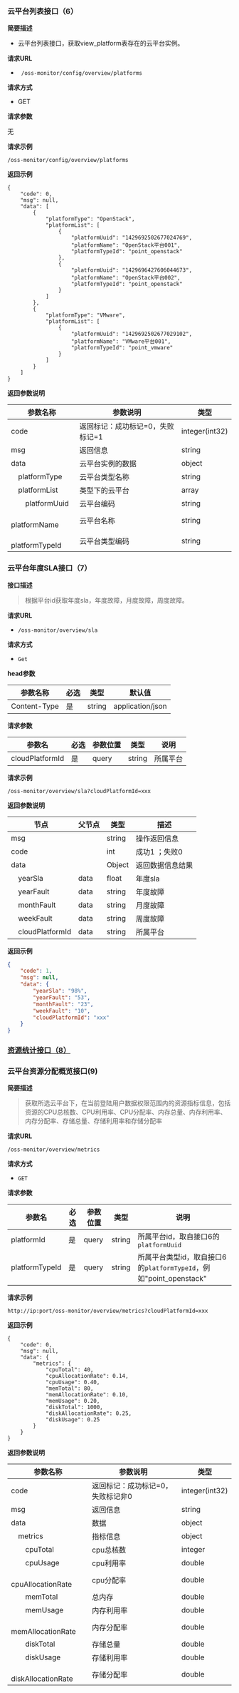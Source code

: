 ### 云平台列表接口（6）

**简要描述**

- 云平台列表接口，获取view_platform表存在的云平台实例。

**请求URL**

- ` /oss-monitor/config/overview/platforms`

**请求方式**

- GET

**请求参数**

无

**请求示例**

``` http
/oss-monitor/config/overview/platforms
```

**返回示例**

```
{
    "code": 0,
    "msg": null,
    "data": [
        {
            "platformType": "OpenStack",
            "platformList": [
                {
                    "platformUuid": "1429692502677024769",
                    "platformName": "OpenStack平台001",
                    "platformTypeId": "point_openstack"
                },
                {
                    "platformUuid": "1429696427606044673",
                    "platformName": "OpenStack平台002",
                    "platformTypeId": "point_openstack"
                }
            ]
        },
        {
            "platformType": "VMware",
            "platformList": [
                {
                    "platformUuid": "1429692502677029102",
                    "platformName": "VMware平台001",
                    "platformTypeId": "point_vmware"
                }
            ]
        }
    ]
}
```

**返回参数说明**

| 参数名称           | 参数说明                         | 类型           |
| ------------------ | -------------------------------- | -------------- |
| code               | 返回标记：成功标记=0，失败标记=1  | integer(int32) |
| msg                | 返回信息                      | string         |
| data               | 云平台实例的数据                | object         |
| &emsp;platformType | 云平台类型名称                  | string         |
| &emsp;platformList | 类型下的云平台                  | array         |
| &emsp;&emsp;platformUuid | 云平台编码                  | string         |
| &emsp;&emsp;platformName | 云平台名称                  | string         |
| &emsp;&emsp;platformTypeId | 云平台类型编码              | string         |

### 云平台年度SLA接口（7）

**接口描述**

> 根据平台id获取年度sla，年度故障，月度故障，周度故障。

**请求URL**

-  `/oss-monitor/overview/sla`

**请求方式**

- `Get`

**head参数**

|参数名称|必选|类型|默认值|
|------------|----|------|----------------|
|Content-Type|是|string|application/json|

**请求参数**

|参数名|必选|参数位置|类型|说明|
|---------------------|----|----|-------|--------------------------------------------|
|cloudPlatformId|是|query|string|所属平台|

**请求示例**

```http
/oss-monitor/overview/sla?cloudPlatformId=xxx
```

**返回参数说明**

|节点|父节点|类型|描述|
|----------------------------------|--------|----------------------------------------------------|----------------------------------------------------|
|msg||string|操作返回信息|
|code||int|成功1 ；失败0|
|data||Object|返回数据信息结果|
|&emsp;yearSla| data | float  |年度sla|
|&emsp;yearFault|data|string|年度故障|
|&emsp;monthFault|data| string |月度故障|
|&emsp;weekFault|data| string |周度故障|
|&emsp;cloudPlatformId|data|string|所属平台|

**返回示例**

```json
{
    "code": 1,
    "msg": null,
    "data": {
        "yearSla": "98%",
        "yearFault": "53",
        "monthFault": "23",
        "weekFault": "10",
        "cloudPlatformId": "xxx"
    }
}
```

### [资源统计接口（8）](/api/overview/resourceSummary?id=资源统计接口（5，8）"资源统计接口") 

### 云平台资源分配概览接口(9)
**简要描述**

> 获取所选云平台下，在当前登陆用户数据权限范围内的资源指标信息，包括资源的CPU总核数、CPU利用率、CPU分配率、内存总量、内存利用率、内存分配率、存储总量、存储利用率和存储分配率

**请求URL**

```http
/oss-monitor/overview/metrics
```

**请求方式**
- `GET`

**请求参数**

|参数名|必选|参数位置|类型|说明|
|---------------------|----|----|-------|-----------|
|platformId|是|query|string|所属平台id，取自接口6的`platformUuid`|
|platformTypeId|是|query|string|所属平台类型id，取自接口6的`platformTypeId`，例如"point_openstack"|

**请求示例**

```http
http://ip:port/oss-monitor/overview/metrics?cloudPlatformId=xxx
```

**返回示例**

```
{
    "code": 0,
    "msg": null,
    "data": {
        "metrics": {
            "cpuTotal": 40,
            "cpuAllocationRate": 0.14,
            "cpuUsage": 0.40,
            "memTotal": 80,
            "memAllocationRate": 0.10,
            "memUsage": 0.20,
            "diskTotal": 1000,
            "diskAllocationRate": 0.25,
            "diskUsage": 0.25
        }
    }
}
```

**返回参数说明**

| 参数名称                       | 参数说明                          | 类型           |
| ------------------------------ | --------------------------------- | -------------- |
| code                           | 返回标记：成功标记=0，失败标记非0 | integer(int32) |
| msg                            | 返回信息                          | string         |
| data                           | 数据                              | object         |
| &emsp;metrics                  | 指标信息                          | object         |
| &emsp;&emsp;cpuTotal           | cpu总核数                         | integer        |
| &emsp;&emsp;cpuUsage           | cpu利用率                         | double         |
| &emsp;&emsp;cpuAllocationRate  | cpu分配率                         | double         |
| &emsp;&emsp;memTotal           | 总内存                            | double         |
| &emsp;&emsp;memUsage           | 内存利用率                        | double         |
| &emsp;&emsp;memAllocationRate  | 内存分配率                        | double         |
| &emsp;&emsp;diskTotal          | 存储总量                          | double         |
| &emsp;&emsp;diskUsage          | 存储利用率                        | double         |
| &emsp;&emsp;diskAllocationRate | 存储分配率                        | double         |

